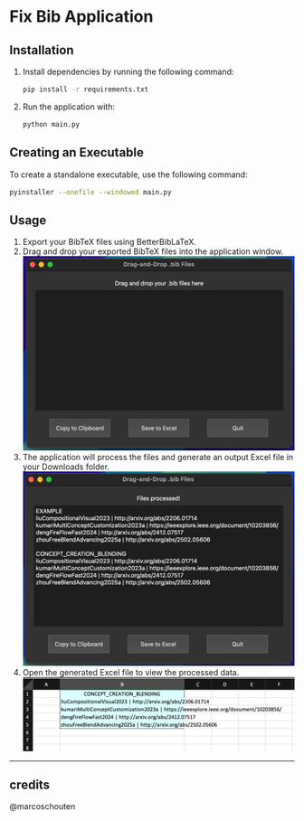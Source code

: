 # Fix Bib Application

## Installation

1. Install dependencies by running the following command:
    ```bash
    pip install -r requirements.txt
    ```

2. Run the application with:
    ```bash
    python main.py
    ```

## Creating an Executable

To create a standalone executable, use the following command:
```bash
pyinstaller --onefile --windowed main.py
```
## Usage
1. Export your BibTeX files using BetterBibLaTeX.
2. Drag and drop your exported BibTeX files into the application window.
    ![Drag and Drop](./images/img1.png)
3. The application will process the files and generate an output Excel file in your Downloads folder.
    ![Processing Files](./images/img2.png)
4. Open the generated Excel file to view the processed data.
    ![Generated Excel File](./images/img3.png)
---



## credits
@marcoschouten